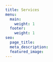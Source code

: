 ```yaml
---
title: Services
menu:
  main:
    weight: 1
  footer:
    weight: 1
seo:
  page_title:
  meta_description:
  featured_image:
---
```

